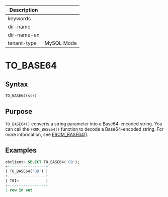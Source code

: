 | Description   |                 |
|---------------|-----------------|
| keywords      |                 |
| dir-name      |                 |
| dir-name-en   |                 |
| tenant-type   | MySQL Mode      |

# TO_BASE64

## Syntax

```sql
TO_BASE64(str)
```

## Purpose

`TO_BASE64()` converts a string parameter into a Base64-encoded string. You can call the `FROM_BASE64()` function to decode a Base64-encoded string. For more information, see [FROM_BASE64()](../200.string-functions-of-mysql-mode/9400.from-base64-of-mysql-mode.md).

## Examples

```sql
obclient> SELECT TO_BASE64('OB');
+-----------------+
| TO_BASE64('OB') |
+-----------------+
| T0I=            |
+-----------------+
1 row in set
```
